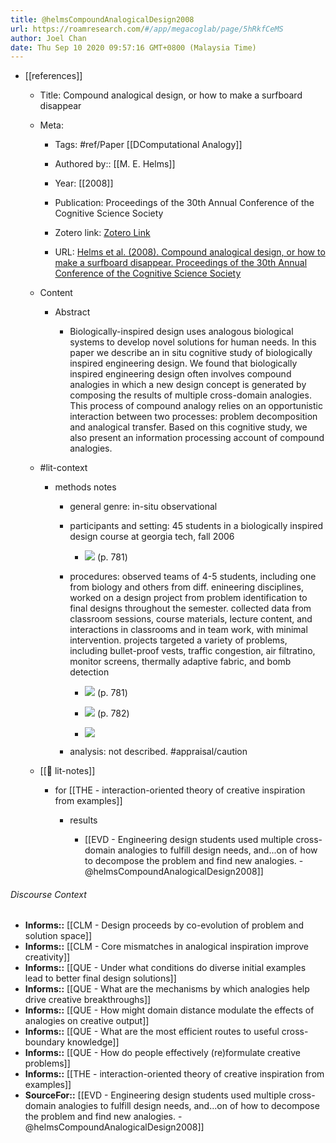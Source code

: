 ```yaml
---
title: @helmsCompoundAnalogicalDesign2008
url: https://roamresearch.com/#/app/megacoglab/page/5hRkfCeMS
author: Joel Chan
date: Thu Sep 10 2020 09:57:16 GMT+0800 (Malaysia Time)
---
```


- [[references]]

    - Title: Compound analogical design, or how to make a surfboard disappear

    - Meta:

        - Tags: #ref/Paper [[DComputational Analogy]]

        - Authored by:: [[M. E. Helms]]

        - Year: [[2008]]

        - Publication: Proceedings of the 30th Annual Conference of the Cognitive Science Society

        - Zotero link: [Zotero Link](zotero://select/items/7_ALW2FCSE)

        - URL: [Helms et al. (2008). Compound analogical design, or how to make a surfboard disappear. Proceedings of the 30th Annual Conference of the Cognitive Science Society](https://citeseerx.ist.psu.edu/viewdoc/download?doi=10.1.1.585.7440&rep=rep1&type=pdf)

    - Content

        - Abstract

            - Biologically-inspired design uses analogous biological systems to develop novel solutions for human needs. In this paper we describe an in situ cognitive study of biologically inspired engineering design. We found that biologically inspired engineering design often involves compound analogies in which a new design concept is generated by composing the results of multiple cross-domain analogies. This process of compound analogy relies on an opportunistic interaction between two processes: problem decomposition and analogical transfer. Based on this cognitive study, we also present an information processing account of compound analogies.

    - #lit-context

        - methods notes

            - general genre: in-situ observational

            - participants and setting: 45 students in a biologically inspired design course at georgia tech, fall 2006

                - ![](https://firebasestorage.googleapis.com/v0/b/firescript-577a2.appspot.com/o/imgs%2Fapp%2Fmegacoglab%2F8xBikSIxob.png?alt=media&token=5951b4d4-5e78-4dfc-ab57-2ac3e08067a8) (p. 781)

            - procedures: observed teams of 4-5 students, including one from biology and others from diff. enineering disciplines, worked on a design project from problem identification to final designs throughout the semester. collected data from classroom sessions, course materials, lecture content, and interactions in classrooms and in team work, with minimal intervention. projects targeted a variety of problems, including bullet-proof vests, traffic congestion, air filtratino, monitor screens, thermally adaptive fabric, and bomb detection

                - ![](https://firebasestorage.googleapis.com/v0/b/firescript-577a2.appspot.com/o/imgs%2Fapp%2Fmegacoglab%2FQSdR4QG4B6.png?alt=media&token=e3c493f7-648b-42a6-84fe-13efca530307) (p. 781)

                - ![](https://firebasestorage.googleapis.com/v0/b/firescript-577a2.appspot.com/o/imgs%2Fapp%2Fmegacoglab%2F8AgfeeIhSQ.png?alt=media&token=b347087f-1eb7-4361-8a85-b614908d25c9) (p. 782)

                - ![](https://firebasestorage.googleapis.com/v0/b/firescript-577a2.appspot.com/o/imgs%2Fapp%2Fmegacoglab%2F5CR3d-PJdA.png?alt=media&token=4b8b8570-d358-4043-99ed-6addae3bdfdf)

            - analysis: not described. #appraisal/caution

    - [[📝 lit-notes]]

        - for [[THE - interaction-oriented theory of creative inspiration from examples]]

            - results

                - [[EVD - Engineering design students used multiple cross-domain analogies to fulfill design needs, and...on of how to decompose the problem and find new analogies. - @helmsCompoundAnalogicalDesign2008]]

###### Discourse Context

- **Informs::** [[CLM - Design proceeds by co-evolution of problem and solution space]]
- **Informs::** [[CLM - Core mismatches in analogical inspiration improve creativity]]
- **Informs::** [[QUE - Under what conditions do diverse initial examples lead to better final design solutions]]
- **Informs::** [[QUE - What are the mechanisms by which analogies help drive creative breakthroughs]]
- **Informs::** [[QUE - How might domain distance modulate the effects of analogies on creative output]]
- **Informs::** [[QUE - What are the most efficient routes to useful cross-boundary knowledge]]
- **Informs::** [[QUE - How do people effectively (re)formulate creative problems]]
- **Informs::** [[THE - interaction-oriented theory of creative inspiration from examples]]
- **SourceFor::** [[EVD - Engineering design students used multiple cross-domain analogies to fulfill design needs, and...on of how to decompose the problem and find new analogies. - @helmsCompoundAnalogicalDesign2008]]
